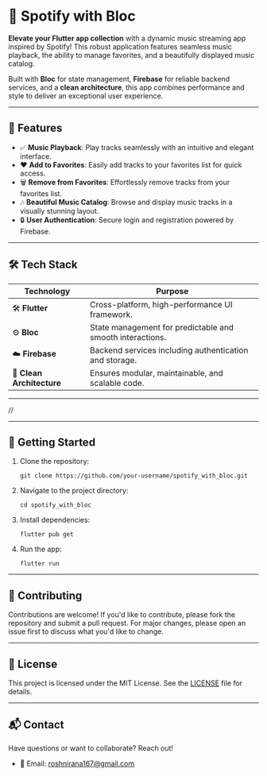 <h1>🎵 Spotify with Bloc</h1>

<p>
  <strong>Elevate your Flutter app collection</strong> with a dynamic music streaming app inspired by Spotify! 
  This robust application features seamless music playback, the ability to manage favorites, 
  and a beautifully displayed music catalog.
</p>

<p>
  Built with <strong>Bloc</strong> for state management, <strong>Firebase</strong> for reliable backend services, 
  and a <strong>clean architecture</strong>, this app combines performance and style to deliver an exceptional user experience.
</p>

<hr>

<h2>🚀 Features</h2>
<ul>
  <li>✅ <strong>Music Playback</strong>: Play tracks seamlessly with an intuitive and elegant interface.</li>
  <li>❤️ <strong>Add to Favorites</strong>: Easily add tracks to your favorites list for quick access.</li>
  <li>🗑️ <strong>Remove from Favorites</strong>: Effortlessly remove tracks from your favorites list.</li>
  <li>🎶 <strong>Beautiful Music Catalog</strong>: Browse and display music tracks in a visually stunning layout.</li>
  <li>🔒 <strong>User Authentication</strong>: Secure login and registration powered by Firebase.</li>
</ul>

<hr>

<h2>🛠️ Tech Stack</h2>
<table>
  <thead>
    <tr>
      <th><strong>Technology</strong></th>
      <th><strong>Purpose</strong></th>
    </tr>
  </thead>
  <tbody>
    <tr>
      <td>🛠️ <strong>Flutter</strong></td>
      <td>Cross-platform, high-performance UI framework.</td>
    </tr>
    <tr>
      <td>⚙️ <strong>Bloc</strong></td>
      <td>State management for predictable and smooth interactions.</td>
    </tr>
    <tr>
      <td>☁️ <strong>Firebase</strong></td>
      <td>Backend services including authentication and storage.</td>
    </tr>
    <tr>
      <td>🧱 <strong>Clean Architecture</strong></td>
      <td>Ensures modular, maintainable, and scalable code.</td>
    </tr>
  </tbody>
</table>

<hr>

//

<hr>

<h2>🧩 Getting Started</h2>
<ol>
  <li>Clone the repository:
    <pre><code>git clone https://github.com/your-username/spotify_with_bloc.git</code></pre>
  </li>
  <li>Navigate to the project directory:
    <pre><code>cd spotify_with_bloc</code></pre>
  </li>
  <li>Install dependencies:
    <pre><code>flutter pub get</code></pre>
  </li>
  <li>Run the app:
    <pre><code>flutter run</code></pre>
  </li>
</ol>

<hr>

<h2>🙌 Contributing</h2>
<p>
  Contributions are welcome! If you'd like to contribute, please fork the repository and submit a pull request.
  For major changes, please open an issue first to discuss what you'd like to change.
</p>

<hr>

<h2>📄 License</h2>
<p>
  This project is licensed under the MIT License. See the <a href="link-to-license-file">LICENSE</a> file for details.
</p>

<hr>

<h2>📬 Contact</h2>
<p>Have questions or want to collaborate? Reach out!</p>
<ul>
  <li>📧 Email: <a href="mailto:your-email@example.com">roshnirana167@gmail.com</a></li>
  
</ul>
